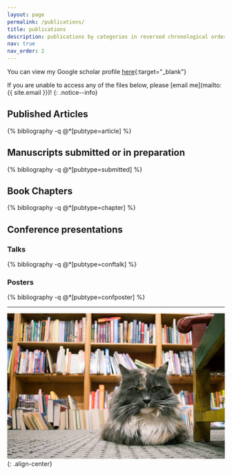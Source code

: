 ```yaml
---
layout: page
permalink: /publications/
title: publications
description: publications by categories in reversed chronological order. generated by jekyll-scholar.
nav: true
nav_order: 2
---
```


<!-- _pages/publications.md -->

<!-- Bibsearch Feature -->

<!--{% include bib_search.liquid %}

<div class="publications">

{% bibliography %}

</div>
-->

You can view my Google scholar profile [here](https://scholar.google.com/citations?user=GjpdpusAAAAJ&hl=en){:target="\_blank"}

If you are unable to access any of the files below, please [email me](mailto:{{ site.email }})!
{: .notice--info}

<div class="publications">

## Published Articles

{% bibliography -q @*[pubtype=article] %}

## Manuscripts submitted or in preparation

{% bibliography -q @*[pubtype=submitted] %}

## Book Chapters

{% bibliography -q @*[pubtype=chapter] %}

## Conference presentations

### Talks

{% bibliography -q @*[pubtype=conftalk] %}

### Posters

{% bibliography -q @*[pubtype=confposter] %}

</div>

---

![Twice Told Stories, Seattle, WA, 8/21/17](/assets/img/Seattle2018-1.jpg){: .align-center}

